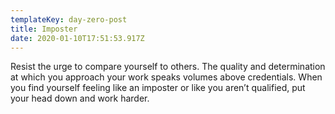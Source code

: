 ```yaml
---
templateKey: day-zero-post
title: Imposter
date: 2020-01-10T17:51:53.917Z
---
```

Resist the urge to compare yourself to others. The quality and determination at which you approach your work speaks volumes above credentials. When you find yourself feeling like an imposter or like you aren’t qualified, put your head down and work harder.